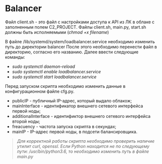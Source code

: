 # __Balancer__

Файл client.sh - это файл с настройками доступа к API из ЛК в облаке с заполненным полем C2_PROJECT.
Файлы client.sh, main.py, start.sh должны быть исполняемыми (_chmod +x filename_)

В файле /lib/systemd/system/loadbalancer.service необходимо изменить путь до директории balancer
После этого необходимо перенести файл в директорию, согласно его названию.
Далее ввести следующие команды:
* _sudo systemctl daemon-reload_
* _sudo systemctl enable loadbalancer.service_
* _sudo systemctl start loadbalancer.service_


Перед запуском скрипта необходимо изменить данные в конфигурационном файле cfg.py. 
* publicIP - публичный IP-адрес, который выдало облакож;
* mainInterface - идентификатор внешнего сетевого интерфейса первой ноды;
* additionalInterface - идентификтор внешнего сетевого интерфейса второй ноды;
* freacuency - частота запуска скрипта в секундах;
* mainIP - IP-адрес первой ноды, в подсети балансировщика. 

>_Для корректной работы скрипта необходимо проверить наличие утилит curl, openssl.
Если Python находится не по следующему пути: /usr/bin/python3.6, то необходимо изменить путь в файле main.py_
